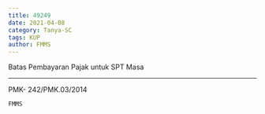```yaml
---
title: 49249
date: 2021-04-08
category: Tanya-SC
tags: KUP
author: FMMS
---
```


Batas Pembayaran Pajak untuk SPT Masa

---

PMK- 242/PMK.03/2014

`FMMS`
